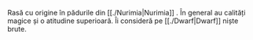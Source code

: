 Rasă cu origine în pădurile din [[./Nurimia|Nurimia]] . 
În general au calități magice și o atitudine superioară.
Îi consideră pe [[./Dwarf|Dwarf]]  niște brute.
